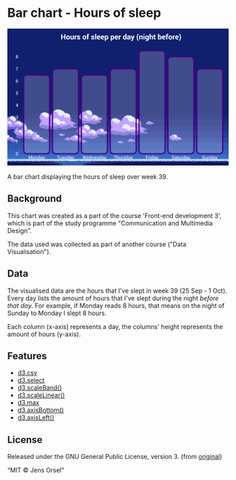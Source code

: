 # Bar chart - Hours of sleep

![Preview image](preview.png)

A bar chart displaying the hours of sleep over week 39.

## Background

This chart was created as a part of the course 'Front-end development 3', which is part of the study programme "Communication and Multimedia Design".

The data used was collected as part of another course ("Data Visualisation"). 

## Data

The visualised data are the hours that I've slept in week 39 (25 Sep - 1 Oct). Every day lists the amount of hours that I've slept during the night *before that day*. For example, if Monday reads 8 hours, that means on the night of Sunday to Monday I slept 8 hours.

Each column (x-axis) represents a day, the columns' height represents the amount of hours (y-axis).

## Features

* [d3.csv](https://github.com/d3/d3-request#csv)
* [d3.select](https://github.com/d3/d3-selection#select)
* [d3.scaleBand()](https://github.com/d3/d3-scale#scaleBand)
* [d3.scaleLinear()](https://github.com/d3/d3-scale#scaleLinear)
* [d3.max](https://github.com/d3/d3-array#max)
* [d3.axisBottom()](https://github.com/d3/d3-axis#axisBottom)
* [d3.axisLeft()](https://github.com/d3/d3-axis#axisLeft)

## License

Released under the GNU General Public License, version 3. (from [original](https://bl.ocks.org/mbostock/3885304))

“MIT © Jens Orsel"
